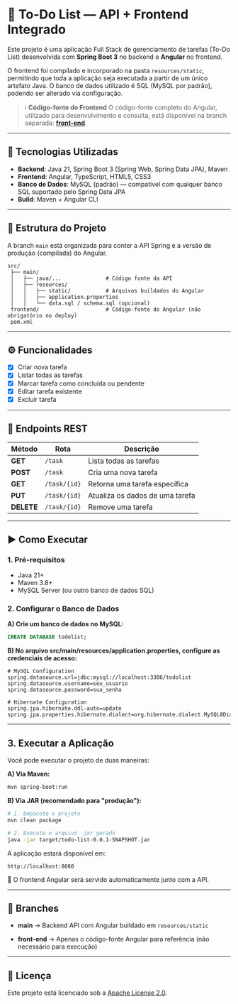 # 📝 To-Do List — API + Frontend Integrado

Este projeto é uma aplicação Full Stack de gerenciamento de tarefas (To-Do List) desenvolvida com **Spring Boot 3** no backend e **Angular** no frontend.

O frontend foi compilado e incorporado na pasta `resources/static`, permitindo que toda a aplicação seja executada a partir de um único artefato Java. O banco de dados utilizado é SQL (MySQL por padrão), podendo ser alterado via configuração.

> ℹ️ **Código-fonte do Frontend**
> O código-fonte completo do Angular, utilizado para desenvolvimento e consulta, está disponível na branch separada: **[front-end](ttps://github.com/renebttg/todoList/tree/front-end)**.

---

## 🚀 Tecnologias Utilizadas

-   **Backend**: Java 21, Spring Boot 3 (Spring Web, Spring Data JPA), Maven
-   **Frontend**: Angular, TypeScript, HTML5, CSS3
-   **Banco de Dados**: MySQL (padrão) — compatível com qualquer banco SQL suportado pelo Spring Data JPA
-   **Build**: Maven + Angular CLI

---

## 📂 Estrutura do Projeto

A branch `main` está organizada para conter a API Spring e a versão de produção (compilada) do Angular.

```
src/
 ├── main/
 │   ├── java/...              # Código fonte da API
 │   ├── resources/
 │   │   ├── static/           # Arquivos buildados do Angular
 │   │   ├── application.properties
 │   │   └── data.sql / schema.sql (opcional)
 frontend/                     # Código-fonte do Angular (não obrigatório no deploy)
 pom.xml
 ```

----------------

## ⚙️ Funcionalidades

-   [x] Criar nova tarefa
-   [x] Listar todas as tarefas
-   [x] Marcar tarefa como concluída ou pendente
-   [x] Editar tarefa existente
-   [x] Excluir tarefa

-----

## 🔌 Endpoints REST

| Método     | Rota         | Descrição                       |
| ---------- | ------------ | ------------------------------- |
| **GET**    | `/task`      | Lista todas as tarefas          |
| **POST**   | `/task`      | Cria uma nova tarefa            |
| **GET**    | `/task/{id}` | Retorna uma tarefa específica   |
| **PUT**    | `/task/{id}` | Atualiza os dados de uma tarefa |
| **DELETE** | `/task/{id}` | Remove uma tarefa               |

---

## ▶️ Como Executar

### 1. Pré-requisitos

-   Java 21+
-   Maven 3.8+
-   MySQL Server (ou outro banco de dados SQL)

### 2. Configurar o Banco de Dados

**A) Crie um banco de dados no MySQL:**
```sql
CREATE DATABASE todolist;
```

**B) No arquivo src/main/resources/application.properties, configure as credenciais de acesso:**

```properties
# MySQL Configuration
spring.datasource.url=jdbc:mysql://localhost:3306/todolist
spring.datasource.username=seu_usuario
spring.datasource.password=sua_senha

# Hibernate Configuration
spring.jpa.hibernate.ddl-auto=update
spring.jpa.properties.hibernate.dialect=org.hibernate.dialect.MySQL8Dialect
```
------------
## 3. Executar a Aplicação
Você pode executar o projeto de duas maneiras:

**A) Via Maven:**
```bash
mvn spring-boot:run
```
**B) Via JAR (recomendado para "produção"):**
```bash
# 1. Empacote o projeto
mvn clean package

# 2. Execute o arquivo .jar gerado
java -jar target/todo-list-0.0.1-SNAPSHOT.jar
```

A aplicação estará disponível em:
```
http://localhost:8080
```

📌 O frontend Angular será servido automaticamente junto com a API.

---------
## 🌿 Branches

- **main** → Backend API com Angular buildado em `resources/static`

- **front-end** → Apenas o código-fonte Angular para referência (não necessário para execução)

---
## 📜 Licença

Este projeto está licenciado sob a [Apache License 2.0](https://www.apache.org/licenses/LICENSE-2.0).
